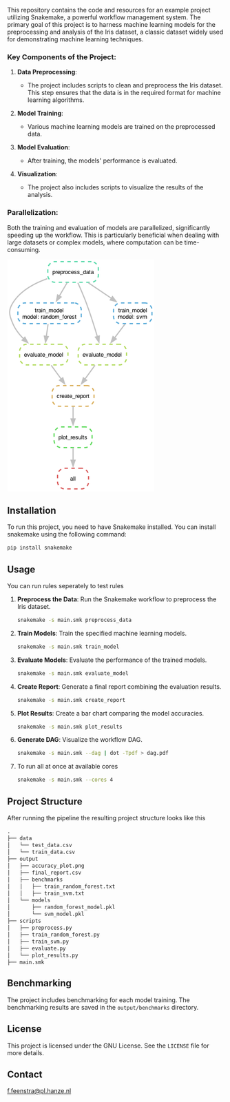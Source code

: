 

This repository contains the code and resources for an example project utilizing Snakemake, a powerful workflow management system. The primary goal of this project is to harness machine learning models for the preprocessing and analysis of the Iris dataset, a classic dataset widely used for demonstrating machine learning techniques.

### Key Components of the Project:

1. **Data Preprocessing**:
   - The project includes scripts to clean and preprocess the Iris dataset. This step ensures that the data is in the required format for machine learning algorithms.

2. **Model Training**:
   - Various machine learning models are trained on the preprocessed data. 

3. **Model Evaluation**:
   - After training, the models' performance is evaluated. 

4. **Visualization**:
   - The project also includes scripts to visualize the results of the analysis. 
   
### Parallelization:

Both the training and evaluation of models are parallelized, significantly speeding up the workflow. This is particularly beneficial when dealing with large datasets or complex models, where computation can be time-consuming.


![DAG](train_model_example/dag.png)




## Installation

To run this project, you need to have Snakemake installed. You can install snakemake using the following command:

```sh
pip install snakemake 
```

## Usage

You can run rules seperately to test rules

1. **Preprocess the Data**: Run the Snakemake workflow to preprocess the Iris dataset.
    ```sh
    snakemake -s main.smk preprocess_data
    ```

2. **Train Models**: Train the specified machine learning models.
    ```sh
    snakemake -s main.smk train_model
    ```

3. **Evaluate Models**: Evaluate the performance of the trained models.
    ```sh
    snakemake -s main.smk evaluate_model
    ```

4. **Create Report**: Generate a final report combining the evaluation results.
    ```sh
    snakemake -s main.smk create_report
    ```

5. **Plot Results**: Create a bar chart comparing the model accuracies.
    ```sh
    snakemake -s main.smk plot_results
    ```

6. **Generate DAG**: Visualize the workflow DAG.
    ```sh
    snakemake -s main.smk --dag | dot -Tpdf > dag.pdf
    ```
    
 7. To run all at once at available cores
    ```sh
    snakemake -s main.smk --cores 4
    ```
 
 ## Project Structure

After running the pipeline the resulting project structure looks like this

```plaintext
.
├── data
│   └── test_data.csv
│   └── train_data.csv
├── output
│   ├── accuracy_plot.png
│   ├── final_report.csv
│   ├── benchmarks
│   │   ├── train_random_forest.txt
│   │   ├── train_svm.txt
│   └── models
│       ├── random_forest_model.pkl
│       └── svm_model.pkl
├── scripts
│   ├── preprocess.py
│   ├── train_random_forest.py
│   ├── train_svm.py
│   ├── evaluate.py
│   └── plot_results.py
├── main.smk
```


## Benchmarking

The project includes benchmarking for each model training. The benchmarking results are saved in the `output/benchmarks` directory.

## License

This project is licensed under the GNU License. See the `LICENSE` file for more details.

## Contact

f.feenstra@pl.hanze.nl

